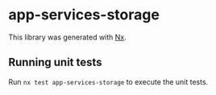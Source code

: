 # app-services-storage

This library was generated with [Nx](https://nx.dev).

## Running unit tests

Run `nx test app-services-storage` to execute the unit tests.
